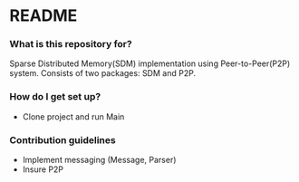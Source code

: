 # README #

### What is this repository for? ###

Sparse Distributed Memory(SDM) implementation using Peer-to-Peer(P2P) system. 
Consists of two packages: SDM and P2P.

### How do I get set up? ###

* Clone project and run Main

### Contribution guidelines ###

* Implement messaging (Message, Parser)
* Insure P2P
